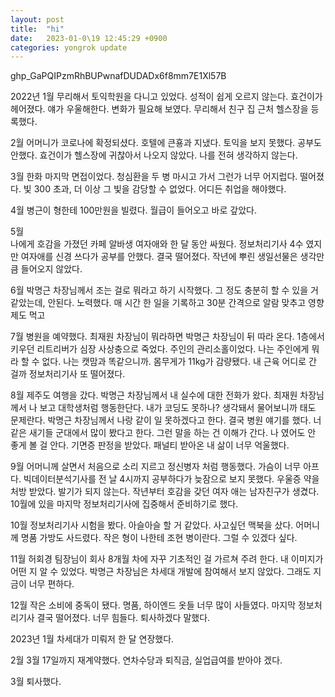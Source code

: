 ```yaml
---
layout: post
title:  "hi"
date:   2023-01-0\19 12:45:29 +0900
categories: yongrok update
---
```


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

2022년
1월
    무리해서 토익학원을 다니고 있었다. 성적이 쉽게 오르지 않는다.
    효건이가 헤어졌다. 얘가 우울해한다. 변화가 필요해 보였다. 
    무리해서 친구 집 근처 헬스장을 등록했다.

2월
    어머니가 코로나에 확정되셨다. 호텔에 큰횽과 지냈다.
    토익을 보지 못했다. 공부도 안했다.
    효건이가 헬스장에 귀찮아서 나오지 않았다.
    나를 전혀 생각하지 않는다.

3월
    한화 마지막 면접이었다. 청심환을 두 병 마시고 가서 그런가 너무 어지럽다.
    떨어졌다.
    빛 300 초과, 더 이상 그 빛을 감당할 수 없었다. 
    어디든 취업을 해야했다.

4월
    병근이 형한테 100만원을 빌렸다. 월급이 들어오고 바로 갚았다.

5월  
    나에게 호감을 가졌던 카페 알바생 여자애와 한 달 동안 싸웠다. 
    정보처리기사 4수 였지만 여자애를 신경 쓰다가 공부를 안했다. 
    결국 떨어졌다.
    작년에 뿌린 생일선물은 생각만큼 들어오지 않았다.

6월
    박명근 차장님께서 조는 걸로 뭐라고 하기 시작했다.
    그 정도 충분히 할 수 있을 거 같았는데, 안된다.
    노력했다. 매 시간 한 일을 기록하고 30분 간격으로 알람 맞추고 영향제도 먹고 

7월
    병원을 예약했다.
    최재원 차장님이 뭐라하면 박명근 차장님이 뒤 따라 온다.
    1층에서 키우던 리트리버가 심장 사상충으로 죽었다. 주인의 관리소홀이었다.
    나는 주인에게 뭐라 할 수 없다. 나는 캣맘과 똑같으니까.
    몸무게가 11kg가 감량됐다. 내 근육 어디로 간 걸까
    정보처리기사 또 떨어졌다.
    
8월
    제주도 여행을 갔다. 박명근 차장님께서 내 실수에 대한 전화가 왔다.
    최재원 차장님께서 나 보고 대학생처럼 행동한단다. 
    내가 코딩도 못하나? 생각돼서 물어보니까 태도 문제란다.
    박명근 차장님께서 나랑 같이 일 못하겠다고 한다. 결국 병원 얘기를 했다.
    너 같은 새기들 군대에서 많이 봤다고 한다.
    그런 말을 하는 건 이해가 간다. 나 였어도 안 좋게 볼 걸 안다.
    기면증 판정을 받았다. 패널티 받아온 내 삶이 너무 억울했다.

9월
    어머니께 살면서 처음으로 소리 지르고 정신병자 처럼 행동했다. 가슴이 너무 아프다.
    빅데이터분석기사를 전 날 4시까지 공부하다가 늦잠으로 보지 못했다.
    우울증 약을 처방 받았다. 발기가 되지 않는다.
    작년부터 호감을 갖던 여자 애는 남자친구가 생겼다. 
    10월에 있을 마지막 정보처리기사에 집중해서 준비하기로 했다.

10월
    정보처리기사 시험을 봤다. 아슬아슬 할 거 같았다.
    사고싶던 맥북을 샀다. 어머니께 명품 가방도 사드렸다.
    작은 형이 나한테 조현 병이란다. 그럴 수 있겠다 싶다.

11월
    허회경 팀장님이 회사 8개월 차에 자꾸 기초적인 걸 가르쳐 주려 한다. 
    내 이미지가 어떤 지 알 수 있었다.
    박명근 차장님은 차세대 개발에 참여해서 보지 않았다.
    그래도 지금이 너무 편하다.

12월
    작은 소비에 중독이 됐다. 명품, 하이엔드 옷들 너무 많이 사들였다.
    마지막 정보처리기사 결국 떨어졌다.
    너무 힘들다.
    퇴사하겠다 말했다.


2023년
1월
    차세대가 미뤄저 한 달 연장했다.

2월
    3월 17일까지 재계약했다. 연차수당과 퇴직금, 실업급여를 받아야 겠다.

3월
    퇴사했다.